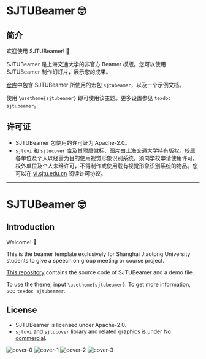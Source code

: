 # SJTUBeamer 🤓

## 简介

欢迎使用 SJTUBeamer! 🥳

SJTUBeamer 是上海交通大学的非官方 Beamer 模版。您可以使用 SJTUBeamer 制作幻灯片，展示您的成果。

[仓库](https://github.com/sjtug/SJTUBeamer)中包含 SJTUBeamer 所使用的宏包 `sjtubeamer`，以及一个示例文档。

使用 `\usetheme{sjtubeamer}` 即可使用该主题。更多设置参见 `texdoc sjtubeamer`。

## 许可证

* SJTUBeamer 包使用的许可证为 Apache-2.0。
* `sjtuvi` 和 `sjtucover` 库及其附属徽标、图片由上海交通大学持有版权。校属各单位及个人以经营为目的使用视觉形象识别系统，须向学校申请使用许可。校外单位及个人未经许可，不得制作或使用载有视觉形象识别系统的物品。您可以在 [vi.sjtu.edu.cn](https://vi.sjtu.edu.cn/index.php/articles/bulletin/16) 阅读许可协议。

-------

# SJTUBeamer 🤓

## Introduction

Welcome! 🥳

This is the beamer template exclusively for Shanghai Jiaotong University students to give a speech on group meeting or course project.

[This repository](https://github.com/sjtug/SJTUBeamer) contains the source code of SJTUBeamer and a demo file.

To use the theme, input `\usetheme{sjtubeamer}`. To get more information, see `texdoc sjtubeamer`.

## License

* SJTUBeamer is licensed under Apache-2.0.
* `sjtuvi` and `sjtucover` library and related graphics is under [No commercial](https://vi.sjtu.edu.cn/index.php/articles/bulletin/16).


![cover-0](https://user-images.githubusercontent.com/4198311/132097433-3c44d6f6-47e1-4d38-95db-560252ec5817.png)
![cover-1](https://user-images.githubusercontent.com/4198311/132097442-0994886f-3eb1-4935-a8f5-34f5516fcdc3.png)
![cover-2](https://user-images.githubusercontent.com/4198311/132097445-6fbfeb22-8e19-4c48-ab1e-ba81672e7ba3.png)
![cover-3](https://user-images.githubusercontent.com/4198311/132097448-f3c44794-3834-4c4f-8a9a-769098aad8a9.png)
